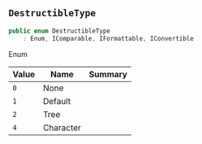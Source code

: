 ## `DestructibleType`

```csharp
public enum DestructibleType
    : Enum, IComparable, IFormattable, IConvertible

```

Enum

| Value | Name | Summary | 
| --- | --- | --- | 
| `0` | None |  | 
| `1` | Default |  | 
| `2` | Tree |  | 
| `4` | Character |  | 


